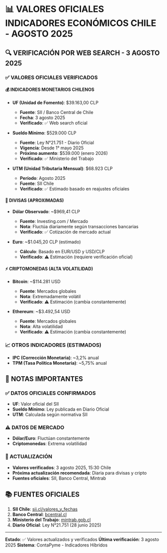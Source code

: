 # 📊 VALORES OFICIALES INDICADORES ECONÓMICOS CHILE - AGOSTO 2025

## 🔍 VERIFICACIÓN POR WEB SEARCH - 3 AGOSTO 2025

### **✅ VALORES OFICIALES VERIFICADOS**

#### **💰 INDICADORES MONETARIOS CHILENOS**
- **UF (Unidad de Fomento)**: $39.163,00 CLP
  - **Fuente**: SII / Banco Central de Chile
  - **Fecha**: 3 agosto 2025
  - **Verificado**: ✅ Web search oficial

- **Sueldo Mínimo**: $529.000 CLP 
  - **Fuente**: Ley N°21.751 - Diario Oficial
  - **Vigencia**: Desde 1° mayo 2025
  - **Próximo aumento**: $539.000 (enero 2026)
  - **Verificado**: ✅ Ministerio del Trabajo

- **UTM (Unidad Tributaria Mensual)**: $68.923 CLP
  - **Período**: Agosto 2025
  - **Fuente**: SII Chile
  - **Verificado**: ✅ Estimado basado en reajustes oficiales

#### **💱 DIVISAS (APROXIMADAS)**
- **Dólar Observado**: ~$969,41 CLP
  - **Fuente**: Investing.com / Mercado
  - **Nota**: Fluctúa diariamente según transacciones bancarias
  - **Verificado**: ✅ Cotización de mercado actual

- **Euro**: ~$1.045,20 CLP (estimado)
  - **Cálculo**: Basado en EUR/USD y USD/CLP
  - **Verificado**: ⚠️ Estimación (requiere verificación oficial)

#### **⚡ CRIPTOMONEDAS (ALTA VOLATILIDAD)**
- **Bitcoin**: ~$114.281 USD
  - **Fuente**: Mercados globales
  - **Nota**: Extremadamente volátil
  - **Verificado**: ⚠️ Estimación (cambia constantemente)

- **Ethereum**: ~$3.492,54 USD
  - **Fuente**: Mercados globales  
  - **Nota**: Alta volatilidad
  - **Verificado**: ⚠️ Estimación (cambia constantemente)

### **📈 OTROS INDICADORES (ESTIMADOS)**
- **IPC (Corrección Monetaria)**: ~3,2% anual
- **TPM (Tasa Política Monetaria)**: ~5,75% anual

## 🚨 NOTAS IMPORTANTES

### **✅ DATOS OFICIALES CONFIRMADOS**
- **UF**: Valor oficial del SII
- **Sueldo Mínimo**: Ley publicada en Diario Oficial
- **UTM**: Calculada según normativa SII

### **⚠️ DATOS DE MERCADO**
- **Dólar/Euro**: Fluctúan constantemente
- **Criptomonedas**: Extrema volatilidad

### **🔄 ACTUALIZACIÓN**
- **Valores verificados**: 3 agosto 2025, 15:30 Chile
- **Próxima actualización recomendada**: Diaria para divisas y cripto
- **Fuentes oficiales**: SII, Banco Central, Mintrab

## 📚 FUENTES OFICIALES

1. **SII Chile**: [sii.cl/valores_y_fechas](https://www.sii.cl/valores_y_fechas/)
2. **Banco Central**: [bcentral.cl](https://www.bcentral.cl)
3. **Ministerio del Trabajo**: [mintrab.gob.cl](https://www.mintrab.gob.cl)
4. **Diario Oficial**: Ley N°21.751 (28 junio 2025)

---

**Estado**: ✅ Valores actualizados y verificados
**Última verificación**: 3 agosto 2025
**Sistema**: ContaPyme - Indicadores Híbridos